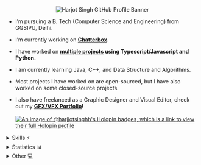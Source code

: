 <div align="center">
  <img alt="Harjot Singh GitHub Profile Banner" src="https://files.studyfliss.com/linked-banner-default.png"/>  
</div>

- I’m pursuing a B. Tech (Computer Science and Engineering) from GGSIPU, Delhi.

- I’m currently working on <b>[Chatterbox](https://github.com/HarjjotSinghh/chatterbox-agora).</b>

- I have worked on <b>[multiple projects](https://github.com/HarjjotSinghh?tab=repositories) using Typescript/Javascript and Python.</b>

- I am currently learning Java, C++, and Data Structure and Algorithms.

- Most projects I have worked on are open-sourced, but I have also worked on some closed-source projects.

- I also have freelanced as a Graphic Designer and Visual Editor, check out my <b>[GFX/VFX Portfolio](https://behance.net/harjjot)!</b>
<br></br>
[![An image of @harjjotsinghh's Holopin badges, which is a link to view their full Holopin profile](https://holopin.me/harjjotsinghh)](https://holopin.io/@harjjotsinghh)

<details>
  <summary>Skills ⚡</summary>
  <h3>Languages</h3>
  <img src="https://skillicons.dev/icons?i=ts,js,py,c,cpp,java" />
  <h3>Web Frameworks</h3>
  <img src="https://skillicons.dev/icons?i=express,react,nodejs,nextjs,svelte,vite,flask,astro" />
  <h3>Databases</h3>
  <img src="https://skillicons.dev/icons?i=mongodb,mysql,postgres,supabase" />
  <h3>Frontend Technologies</h3>
  <img src="https://skillicons.dev/icons?i=html,css,tailwind,materialui,bootstrap" />
  <h3>Tools</h3>
  <img src="https://skillicons.dev/icons?i=git,docker,vscode,powershell,bash,ae,ps,blender,obsidian,npm,pnpm,bun" />
  <h3>Cloud Services</h3>
  <img src="https://skillicons.dev/icons?i=aws,gcp,netlify,vercel,cloudflare" />
</details>
<details>
  <summary>Statistics 📊</summary>
  <br>
  <div align="left">
  <img src="https://komarev.com/ghpvc/?username=your-github-username&style=for-the-badge&color=blue" alt=""/>
  <br></br>

  <img src="https://myreadme.vercel.app/api/embed/HarjjotSinghh?panels=userstatistics,toprepositories,toplanguages,commitgraph" alt="reimaginedreadme" />
  <br></br>
  
  [![GitHub Streak](https://streak-stats.demolab.com?user=harjjotsinghh&theme=github-dark-blue&hide_border=true&border_radius=30&date_format=j%20M%5B%20Y%5D&card_width=500)](https://github.com/HarjjotSinghh)

  ![Profile Details](http://github-profile-summary-cards.vercel.app/api/cards/profile-details?username=harjjotsinghh&theme=transparent)


<img src="https://github-profile-trophy.vercel.app/?username=harjjotsinghh&theme=discord&no-bg=true&margin-w=15&margin-h=15&column=5" />
<br></br>

  
  <div algin="left">
<table>
  <tr>
    <th>
      Stats
    </th>
    <th>
      Top Languages
    </th>
  </tr>
  <tr>
    <td>
      <img src="http://github-profile-summary-cards.vercel.app/api/cards/stats?username=harjjotsinghh&theme=transparent" alt="HarjjotSinghh Stats"/>
    </td>
    <td>
      <img src="http://github-profile-summary-cards.vercel.app/api/cards/most-commit-language?username=harjjotsinghh&theme=transparent" alt="HarjjotSinghh's Top Languages"/>
    </td>
  </tr>
</table>
<br></br>
<table>
  <tr>
    <th>
      Leetcode
    </th>
    <th>
      StackOverflow
    </th>
  </tr>
  <tr>
    <td>
      <a href="https://leetcode.com/HarjjotSinghh">
        <img src="https://leetcode-stats-six.vercel.app/api?username=HarjjotSinghh&theme=dark"  alt="Harjot's Leetcode statistics"/>
      </a>
    </td>
    <td>
      <a href="https://stackoverflow.com/users/13697231/harjot">
        <img src="https://stackoverflow-readme-profile.johannchopin.fr/profile-small/13697231?theme=dark" alt="Harjot's StackOverflow profile">
      </a>
    </td>
  </tr>
</table>

  
  
  </div>
  
  
  
</div>
</details>
<details>
  <summary>Other 💻</summary>
  <h3>Live Spotify Status 🎵</h3>
  
  [![Spotify Status](https://spotify-github-profile.vercel.app/api/view?uid=zedqhg6c2vs6jlxibkpy981wz&cover_image=false&theme=natemoo-re&show_offline=true&background_color=e84545&interchange=false&bar_color=e84545&bar_color_cover=true)](https://spotify-github-profile.vercel.app/api/view?uid=zedqhg6c2vs6jlxibkpy981wz&redirect=true)

  <h3>Live Discord Status 🎮</h3>

  [![Discord Presence](https://lanyard.cnrad.dev/api/826266498862415902?hideActivity=false&idleMessage=Probably%20not%20online...&bg=transparent)](https://discord.com/users/826266498862415902)

</details>

